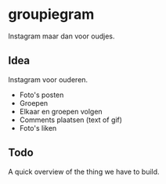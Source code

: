 # groupiegram
Instagram maar dan voor oudjes.

## Idea
Instagram voor ouderen.
- Foto's posten
- Groepen
- Elkaar en groepen volgen
- Comments plaatsen (text of gif)
- Foto's liken

## Todo

A quick overview of the thing we have to build.
